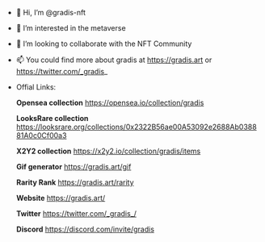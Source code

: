- 👋 Hi, I’m @gradis-nft
- 👀 I’m interested in the metaverse
- 💞️ I’m looking to collaborate with the NFT Community
- 📫 You could find more about gradis at https://gradis.art or https://twitter.com/_gradis_
- Offial Links:


  **Opensea collection** https://opensea.io/collection/gradis
  
  **LooksRare collection** https://looksrare.org/collections/0x2322B56ae00A53092e2688Ab038881A0c0Cf00a3
  
  **X2Y2 collection** https://x2y2.io/collection/gradis/items

  **Gif generator** https://gradis.art/gif 

  **Rarity Rank** https://gradis.art/rarity 

  **Website** https://gradis.art/

  **Twitter** https://twitter.com/_gradis_/
  
  **Discord** https://discord.com/invite/gradis

<!---
gradis-nft/gradis-nft is a ✨ special ✨ repository because its `README.md` (this file) appears on your GitHub profile.
You can click the Preview link to take a look at your changes.
--->
